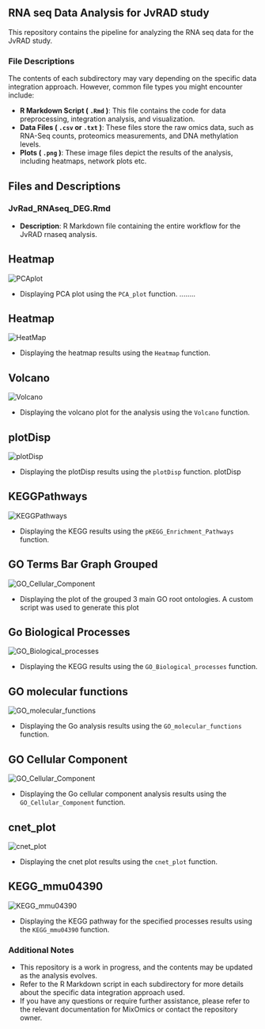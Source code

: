 ## RNA seq Data Analysis for JvRAD study

This repository contains the pipeline for analyzing the RNA seq data for the JvRAD study.


### File Descriptions

The contents of each subdirectory may vary depending on the specific data integration approach. However, common file types you might encounter include:

* **R Markdown Script ( `.Rmd` )**: This file contains the code for data preprocessing, integration analysis, and visualization.
* **Data Files ( `.csv` or `.txt` )**: These files store the raw omics data, such as RNA-Seq counts, proteomics measurements, and DNA methylation levels.
* **Plots ( `.png` )**: These image files depict the results of the analysis, including heatmaps, network plots etc.

## Files and Descriptions

### JvRad_RNAseq_DEG.Rmd
- **Description**: R Markdown file containing the entire workflow for the JvRAD rnaseq analysis.

## Heatmap

![PCAplot](PCA_plot.png)

- Displaying PCA plot  using the `PCA_plot` function. ........


## Heatmap

![HeatMap](Heatmap_forJvRad.png)

- Displaying the heatmap results using the `Heatmap` function. 


## Volcano

![Volcano](Volcano.png)

- Displaying the volcano plot for the analysis using the `Volcano` function. 


## plotDisp

![plotDisp](plotDisp.png)

- Displaying the plotDisp results using the `plotDisp` function. 
plotDisp


## KEGGPathways

![KEGGPathways](pKEGG_Enrichment_Pathways.png)

- Displaying the KEGG results using the `pKEGG_Enrichment_Pathways` function. 

## GO Terms Bar Graph Grouped

![GO_Cellular_Component](GO_Terms_Bar_Graph_Grouped.png)

- Displaying the plot of the grouped 3 main GO root ontologies. A custom script was used to generate this plot


## Go Biological Processes

![GO_Biological_processes](GO_Biological_processes.png)

- Displaying the KEGG results using the `GO_Biological_processes` function. 

## GO molecular functions

![GO_molecular_functions](GO_molecular_functions.png)

- Displaying the Go analysis results using the `GO_molecular_functions` function. 


## GO Cellular Component

![GO_Cellular_Component](GO_Cellular_Component.png)

- Displaying the Go cellular component analysis results using the `GO_Cellular_Component` function. 


## cnet_plot

![cnet_plot](cnet_plot.png)

- Displaying the cnet plot results using the `cnet_plot` function. 

## KEGG_mmu04390

![KEGG_mmu04390](mmu04390.png)

- Displaying the KEGG pathway for the specified processes results using the `KEGG_mmu04390` function. 




### Additional Notes

* This repository is a work in progress, and the contents may be updated as the analysis evolves.
* Refer to the R Markdown script in each subdirectory for more details about the specific data integration approach used.
* If you have any questions or require further assistance, please refer to the relevant documentation for MixOmics or contact the repository owner.
